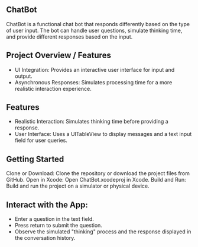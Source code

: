 ## ChatBot
ChatBot is a functional chat bot that responds differently based on the type of user input.
The bot can handle user questions, simulate thinking time, and provide different responses based on the input.

## Project Overview / Features
- UI Integration: Provides an interactive user interface for input and output.
- Asynchronous Responses: Simulates processing time for a more realistic interaction experience.

## Features
- Realistic Interaction: Simulates thinking time before providing a response.
- User Interface: Uses a UITableView to display messages and a text input field for user queries.

## Getting Started

Clone or Download: Clone the repository or download the project files from GitHub.
Open in Xcode: Open ChatBot.xcodeproj in Xcode.
Build and Run: Build and run the project on a simulator or physical device.

## Interact with the App:
- Enter a question in the text field.
- Press return to submit the question.
- Observe the simulated "thinking" process and the response displayed in the conversation history.
